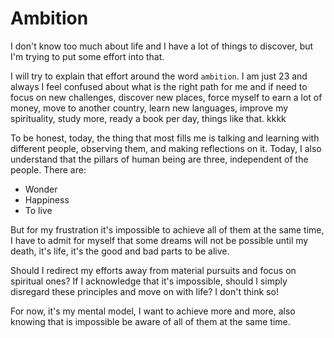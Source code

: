 # Ambition

I don't know too much about life and I have a lot of things to discover, but I'm trying to put some effort into that.

I will try to explain that effort around the word `ambition`. I am just 23 and always I feel confused about what is the right path for me and if need to focus on new challenges, discover new places, force myself to earn a lot of money, move to another country, learn new languages, improve my spirituality, study more, ready a book per day, things like that. kkkk

To be honest, today, the thing that most fills me is talking and learning with different people, observing them, and making reflections on it.
Today, I also understand that the pillars of human being are three, independent of the people.
There are:

- Wonder
- Happiness
- To live

But for my frustration it's impossible to achieve all of them at the same time, I have to admit for myself that some dreams will not be possible until my death, it's life, it's the good and bad parts to be alive.  

Should I redirect my efforts away from material pursuits and focus on spiritual ones? If I acknowledge that it's impossible, should I simply disregard these principles and move on with life?
I don't think so!

For now, it's my mental model, I want to achieve more and more, also knowing that is impossible be aware of all of them at the same time.
